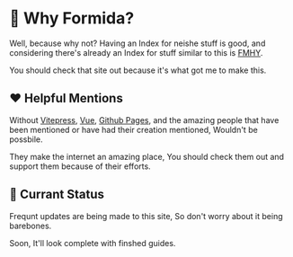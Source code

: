 # 🤞 Why Formida?

Well, because why not? Having an Index for neishe stuff is good, and considering there's already an Index for stuff similar to this is [FMHY](https://fmhy.net/).

You should check that site out because it's what got me to make this.

## ❤️ Helpful Mentions

Without [Vitepress](https://vitepress.dev/), [Vue](https://vuejs.org/), [Github Pages](https://pages.github.com/), and the amazing people that have been mentioned or have had their creation mentioned, Wouldn't be possbile.

They make the internet an amazing place, You should check them out and support them because of their efforts.

## 🤔 Currant Status

Frequnt updates are being made to this site, So don't worry about it being barebones.

Soon, It'll look complete with finshed guides.
